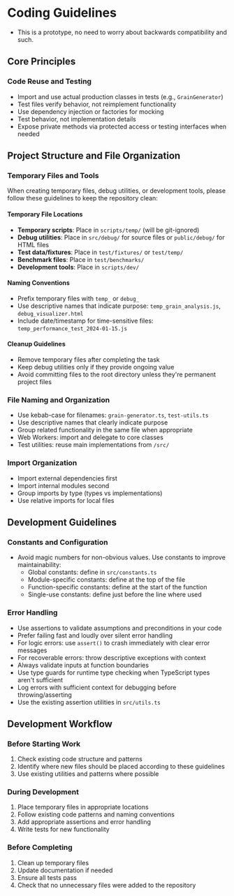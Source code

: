 # Coding Guidelines
- This is a prototype, no need to worry about backwards compatibility and such.

## Core Principles

### Code Reuse and Testing
- Import and use actual production classes in tests (e.g., `GrainGenerator`)
- Test files verify behavior, not reimplement functionality
- Use dependency injection or factories for mocking
- Test behavior, not implementation details
- Expose private methods via protected access or testing interfaces when needed

## Project Structure and File Organization

### Temporary Files and Tools
When creating temporary files, debug utilities, or development tools, please follow these guidelines to keep the repository clean:

#### Temporary File Locations
- **Temporary scripts**: Place in `scripts/temp/` (will be git-ignored)
- **Debug utilities**: Place in `src/debug/` for source files or `public/debug/` for HTML files
- **Test data/fixtures**: Place in `test/fixtures/` or `test/temp/`
- **Benchmark files**: Place in `test/benchmarks/` 
- **Development tools**: Place in `scripts/dev/`

#### Naming Conventions
- Prefix temporary files with `temp_` or `debug_`
- Use descriptive names that indicate purpose: `temp_grain_analysis.js`, `debug_visualizer.html`
- Include date/timestamp for time-sensitive files: `temp_performance_test_2024-01-15.js`

#### Cleanup Guidelines
- Remove temporary files after completing the task
- Keep debug utilities only if they provide ongoing value
- Avoid committing files to the root directory unless they're permanent project files

### File Naming and Organization
- Use kebab-case for filenames: `grain-generator.ts`, `test-utils.ts`
- Use descriptive names that clearly indicate purpose
- Group related functionality in the same file when appropriate
- Web Workers: import and delegate to core classes
- Test utilities: reuse main implementations from `/src/`

### Import Organization
- Import external dependencies first
- Import internal modules second
- Group imports by type (types vs implementations)
- Use relative imports for local files

## Development Guidelines

### Constants and Configuration
- Avoid magic numbers for non-obvious values. Use constants to improve maintainability:
  - Global constants: define in `src/constants.ts`
  - Module-specific constants: define at the top of the file
  - Function-specific constants: define at the start of the function
  - Single-use constants: define just before the line where used

### Error Handling
- Use assertions to validate assumptions and preconditions in your code
- Prefer failing fast and loudly over silent error handling
- For logic errors: use `assert()` to crash immediately with clear error messages
- For recoverable errors: throw descriptive exceptions with context
- Always validate inputs at function boundaries
- Use type guards for runtime type checking when TypeScript types aren't sufficient
- Log errors with sufficient context for debugging before throwing/asserting
- Use the existing assertion utilities in `src/utils.ts`

## Development Workflow

### Before Starting Work
1. Check existing code structure and patterns
2. Identify where new files should be placed according to these guidelines
3. Use existing utilities and patterns where possible

### During Development
1. Place temporary files in appropriate locations
2. Follow existing code patterns and naming conventions
3. Add appropriate assertions and error handling
4. Write tests for new functionality

### Before Completing
1. Clean up temporary files
2. Update documentation if needed
3. Ensure all tests pass
4. Check that no unnecessary files were added to the repository
